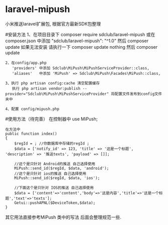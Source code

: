 # laravel-mipush
小米推送laravel扩展包, 根据官方最新SDK包整理

#安装方法
    1、在项目目录下 composer require sdclub/laravel-mipush
       或在 composer.json 中添加 "sdclub/laravel-mipush": "^1.0" 然后 composer update
       如果无法安装 请执行一下 composer update nothing 然后 composer update

    2、在config/app.php
       'providers' 中添加 Sdclub\MiPush\MiPushServiceProvider::class,
       'aliases'   中添加 'MiPush' => Sdclub\MiPush\Facades\MiPush::class,

    3、执行 php artisan config:cache 清空配置缓存
       执行 php artisan vendor:publish --provider="Sdclub\MiPush\MiPushServiceProvider" 将配置文件发布到config文件夹中

    4、配置 config/mipush.php

#使用方法（待完善）
    在控制器中 
    use MiPush;
    
    在方法中
    public function index()
    {
        $regId = ; //你数据库中存储的regId ;
        $data = ['notify_id' => 123, 'title' => '这是一个标题', 'description' => '推送texts', 'payload' => []];

        //这个是只针对 Android的推送 自己选择使用
        MiPush::send_id($regId, $data, 'android');
        //这个是只针对 ios的推送 自己选择使用
        MiPush::send_id($regId, $data, 'ios');

        //下面这个是只针对 IOS的推送 自己选择使用
        $data = ['content'=>'content','body'=>'这是内容','title'=>'这是一个标题','text'=>'texts'];
        Getui::pushAPNL($DeviceToken,$data);
    }

其它用法直接参考MiPush 类中的写法 后面会整理规范一些.
